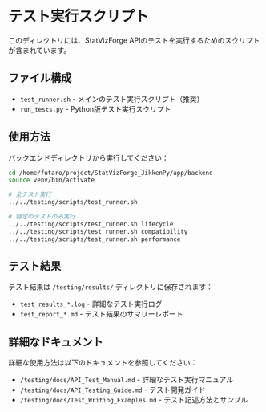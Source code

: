 # テスト実行スクリプト

このディレクトリには、StatVizForge APIのテストを実行するためのスクリプトが含まれています。

## ファイル構成

- `test_runner.sh` - メインのテスト実行スクリプト（推奨）
- `run_tests.py` - Python版テスト実行スクリプト

## 使用方法

バックエンドディレクトリから実行してください：

```bash
cd /home/futaro/project/StatVizForge_JikkenPy/app/backend
source venv/bin/activate

# 全テスト実行
../../testing/scripts/test_runner.sh

# 特定のテストのみ実行
../../testing/scripts/test_runner.sh lifecycle
../../testing/scripts/test_runner.sh compatibility
../../testing/scripts/test_runner.sh performance
```

## テスト結果

テスト結果は `/testing/results/` ディレクトリに保存されます：

- `test_results_*.log` - 詳細なテスト実行ログ
- `test_report_*.md` - テスト結果のサマリーレポート

## 詳細なドキュメント

詳細な使用方法は以下のドキュメントを参照してください：

- `/testing/docs/API_Test_Manual.md` - 詳細なテスト実行マニュアル
- `/testing/docs/API_Testing_Guide.md` - テスト開発ガイド
- `/testing/docs/Test_Writing_Examples.md` - テスト記述方法とサンプル